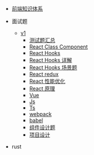 - [前端知识体系](http://127.0.0.1:3200/asset/what-is-fe/index.html)
- 面试题

  - [v1](docs/interview/v1/README.md)
    - [测试题汇总](docs/interview/v1/测试题汇总.md)
    - [React Class Component](docs/interview/v1/react.class.component.md)
    - [React Hooks](docs/interview/v1/react.hooks.md)
    - [React Hooks 详解](docs/interview/v1/react.hooks详解.md)
    - [React Hooks 场景题](docs/interview/v1/react.hooks.场景题.md)
    - [React redux](docs/interview/v1/react.redux.md)
    - [React 性能优化](docs/interview/v1/react性能优化.md)
    - [React 原理](docs/interview/v1/react原理.md)
    - [Vue](docs/interview/v1/vue.md)
    - [Js](docs/interview/v1/js.md)
    - [Ts](docs/interview/v1/typescript.md)
    - [webpack](docs/interview/v1/webpack.md)
    - [babel](docs/interview/v1/babel.md)
    - [组件设计题](docs/interview/v1/react_vue_组件设计题.md)
    - [项目设计](docs/interview/v1/项目设计.md)

- rust
